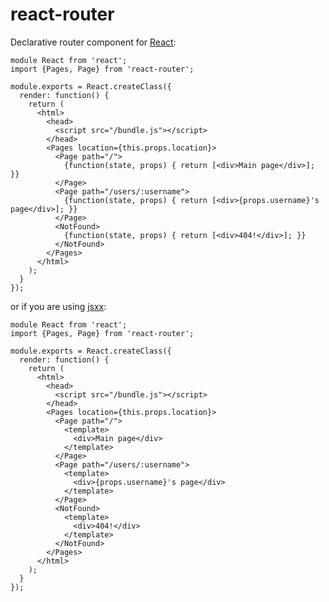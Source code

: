 # react-router

Declarative router component for [React][react]:

    module React from 'react';
    import {Pages, Page} from 'react-router';

    module.exports = React.createClass({
      render: function() {
        return (
          <html>
            <head>
              <script src="/bundle.js"></script>
            </head>
            <Pages location={this.props.location}>
              <Page path="/">
                {function(state, props) { return [<div>Main page</div>]; }}
              </Page>
              <Page path="/users/:username">
                {function(state, props) { return [<div>{props.username}'s page</div>]; }}
              </Page>
              <NotFound>
                {function(state, props) { return [<div>404!</div>]; }}
              </NotFound>
            </Pages>
          </html>
        );
      }
    });

or if you are using [jsxx][jsxx]:

    module React from 'react';
    import {Pages, Page} from 'react-router';

    module.exports = React.createClass({
      render: function() {
        return (
          <html>
            <head>
              <script src="/bundle.js"></script>
            </head>
            <Pages location={this.props.location}>
              <Page path="/">
                <template>
                  <div>Main page</div>
                </template>
              </Page>
              <Page path="/users/:username">
                <template>
                  <div>{props.username}'s page</div>
                </template>
              </Page>
              <NotFound>
                <template>
                  <div>404!</div>
                </template>
              </NotFound>
            </Pages>
          </html>
        );
      }
    });

[react]: https://facebook.github.io/react
[jsxx]: https://github.com/andreypopp/jsxx
